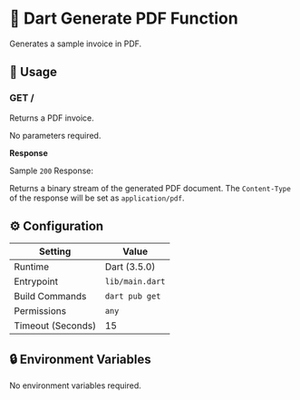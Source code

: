 # 📄 Dart Generate PDF Function

Generates a sample invoice in PDF.

## 🧰 Usage

### GET /

Returns a PDF invoice.

No parameters required.

**Response**

Sample `200` Response:

Returns a binary stream of the generated PDF document. The `Content-Type` of the response will be set as `application/pdf`.

## ⚙️ Configuration

| Setting           | Value           |
| ----------------- | --------------- |
| Runtime           | Dart (3.5.0)     |
| Entrypoint        | `lib/main.dart` |
| Build Commands    | `dart pub get`  |
| Permissions       | `any`           |
| Timeout (Seconds) | 15              |

## 🔒 Environment Variables

No environment variables required.
